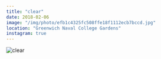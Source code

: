 ```yaml
---
title: "clear"
date: 2018-02-06
image: "/img/photo/efb1c4325fc508ffe18f1112ecb7bccd.jpg"
location: "Greenwich Naval College Gardens"
instagram: true
---
```


![clear](/img/photo/efb1c4325fc508ffe18f1112ecb7bccd.jpg)
